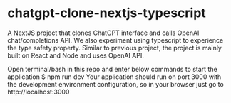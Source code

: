 # chatgpt-clone-nextjs-typescript
A NextJS project that clones ChatGPT interface and calls OpenAI chat/completions API. We also experiment using typescript to experience the type safety property.
Similar to previous project, the project is mainly built on React and Node and uses OpenAI API.

Open terminal/bash in this repo and enter below commands to start the application
$ npm run dev
Your application should run on port 3000 with the development environment configuration, so in your browser just go to http://localhost:3000
